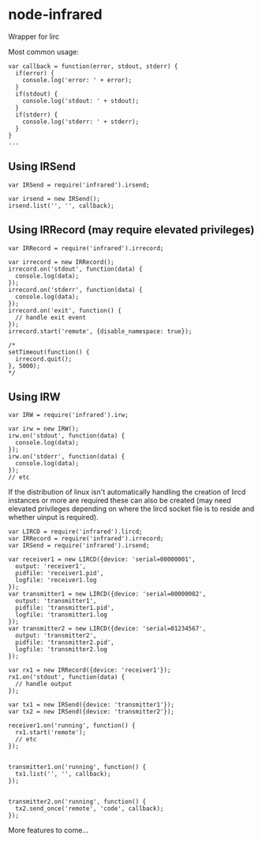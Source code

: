 # node-infrared


Wrapper for lirc

Most common usage:

    var callback = function(error, stdout, stderr) {
      if(error) {
        console.log('error: ' + error);
      }
      if(stdout) {
        console.log('stdout: ' + stdout);
      }
      if(stderr) {
        console.log('stderr: ' + stderr);
      }
    }
    ...

## Using IRSend

    var IRSend = require('infrared').irsend;

    var irsend = new IRSend();
    irsend.list('', '', callback);

## Using IRRecord (may require elevated privileges)

    var IRRecord = require('infrared').irrecord;
    
    var irrecord = new IRRecord();
    irrecord.on('stdout', function(data) {
      console.log(data);
    });
    irrecord.on('stderr', function(data) {
      console.log(data);
    });
    irrecord.on('exit', function() {
      // handle exit event
    });
    irrecord.start('remote', {disable_namespace: true});

    /*
    setTimeout(function() {
      irrecord.quit();
    }, 5000);
    */

## Using IRW

    var IRW = require('infrared').irw;

    var irw = new IRW();
    irw.on('stdout', function(data) {
      console.log(data);
    });
    irw.on('stderr', function(data) {
      console.log(data);
    });
    // etc

If the distribution of linux isn't automatically handling the creation
of lircd instances or more are required these can also be created
(may need elevated privileges depending on where the lircd socket file
is to reside and whether uinput is required).

    var LIRCD = require('infrared').lircd;
    var IRRecord = require('infrared').irrecord;
    var IRSend = require('infrared').irsend;

    var receiver1 = new LIRCD({device: 'serial=00000001',
      output: 'receiver1',
      pidfile: 'receiver1.pid',
      logfile: 'receiver1.log
    });
    var transmitter1 = new LIRCD({device: 'serial=00000002',
      output: 'transmitter1',
      pidfile: 'transmitter1.pid',
      logfile: 'transmitter1.log
    });
    var transmitter2 = new LIRCD({device: 'serial=01234567',
      output: 'transmitter2',
      pidfile: 'transmitter2.pid',
      logfile: 'transmitter2.log
    });
    
    var rx1 = new IRRecord({device: 'receiver1'});
    rx1.on('stdout', function(data) {
      // handle output
    });
    
    var tx1 = new IRSend({device: 'transmitter1'});
    var tx2 = new IRSend({device: 'transmitter2'});
    
    receiver1.on('running', function() {
      rx1.start('remote');
      // etc
    });
    
    
    transmitter1.on('running', function() {
      tx1.list('', '', callback);
    });
    
      
    transmitter2.on('running', function() {
      tx2.send_once('remote', 'code', callback);
    });

More features to come...

